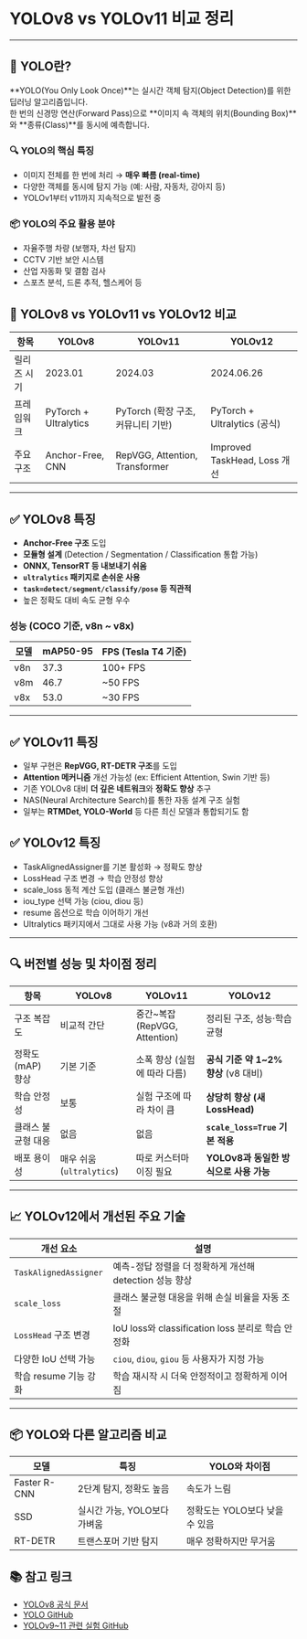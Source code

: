 # YOLOv8 vs YOLOv11 비교 정리
---

## 🧠 YOLO란?

**YOLO(You Only Look Once)**는 실시간 객체 탐지(Object Detection)를 위한 딥러닝 알고리즘입니다.  
한 번의 신경망 연산(Forward Pass)으로 **이미지 속 객체의 위치(Bounding Box)**와 **종류(Class)**를 동시에 예측합니다.

### 🔍 YOLO의 핵심 특징

- 이미지 전체를 한 번에 처리 → **매우 빠름 (real-time)**
- 다양한 객체를 동시에 탐지 가능 (예: 사람, 자동차, 강아지 등)
- YOLOv1부터 v11까지 지속적으로 발전 중

### 📦 YOLO의 주요 활용 분야

- 자율주행 차량 (보행자, 차선 탐지)
- CCTV 기반 보안 시스템
- 산업 자동화 및 결함 검사
- 스포츠 분석, 드론 추적, 헬스케어 등


## 🧠 YOLOv8 vs YOLOv11 vs YOLOv12 비교
| 항목     | YOLOv8                | YOLOv11                        | YOLOv12                    |
| ------ | --------------------- | ------------------------------ | -------------------------- |
| 릴리즈 시기 | 2023.01               | 2024.03                        | 2024.06.26                 |
| 프레임워크  | PyTorch + Ultralytics | PyTorch (확장 구조, 커뮤니티 기반)       | PyTorch + Ultralytics (공식) |
| 주요 구조  | Anchor-Free, CNN      | RepVGG, Attention, Transformer | Improved TaskHead, Loss 개선 |
---

## ✅ YOLOv8 특징

- **Anchor-Free 구조** 도입  
- **모듈형 설계** (Detection / Segmentation / Classification 통합 가능)  
- **ONNX, TensorRT 등 내보내기 쉬움**  
- **`ultralytics` 패키지로 손쉬운 사용**  
- **`task=detect/segment/classify/pose` 등 직관적**  
- 높은 정확도 대비 속도 균형 우수  

### 성능 (COCO 기준, v8n ~ v8x)

| 모델 | mAP50-95 | FPS (Tesla T4 기준) |
|------|----------|----------------------|
| v8n  | 37.3     | 100+ FPS             |
| v8m  | 46.7     | ~50 FPS              |
| v8x  | 53.0     | ~30 FPS              |

---
## ✅ YOLOv11 특징 
- 일부 구현은 **RepVGG, RT-DETR 구조**를 도입
- **Attention 메커니즘** 개선 가능성 (ex: Efficient Attention, Swin 기반 등)
- 기존 YOLOv8 대비 **더 깊은 네트워크**와 **정확도 향상** 추구
- NAS(Neural Architecture Search)를 통한 자동 설계 구조 실험
- 일부는 **RTMDet, YOLO-World** 등 다른 최신 모델과 통합되기도 함

## ✅ YOLOv12 특징
- TaskAlignedAssigner를 기본 활성화 → 정확도 향상
- LossHead 구조 변경 → 학습 안정성 향상
- scale_loss 동적 계산 도입 (클래스 불균형 개선)
- iou_type 선택 가능 (ciou, diou 등)
- resume 옵션으로 학습 이어하기 개선
- Ultralytics 패키지에서 그대로 사용 가능 (v8과 거의 호환)
---

## 🔍 버전별 성능 및 차이점 정리
| 항목          | YOLOv8                | YOLOv11                    | YOLOv12                      |
| ----------- | --------------------- | -------------------------- | ---------------------------- |
| 구조 복잡도      | 비교적 간단                | 중간\~복잡 (RepVGG, Attention) | 정리된 구조, 성능·학습 균형             |
| 정확도(mAP) 향상 | 기본 기준                 | 소폭 향상 (실험에 따라 다름)          | **공식 기준 약 1\~2% 향상** (v8 대비) |
| 학습 안정성      | 보통                    | 실험 구조에 따라 차이 큼             | **상당히 향상 (새 LossHead)**      |
| 클래스 불균형 대응  | 없음                    | 없음                         | **`scale_loss=True` 기본 적용**  |
| 배포 용이성      | 매우 쉬움 (`ultralytics`) | 따로 커스터마이징 필요               | **YOLOv8과 동일한 방식으로 사용 가능**   |


---

## 📈 YOLOv12에서 개선된 주요 기술
| 개선 요소                 | 설명                                       |
| --------------------- | ---------------------------------------- |
| `TaskAlignedAssigner` | 예측-정답 정렬을 더 정확하게 개선해 detection 성능 향상     |
| `scale_loss`          | 클래스 불균형 대응을 위해 손실 비율을 자동 조절              |
| `LossHead` 구조 변경      | IoU loss와 classification loss 분리로 학습 안정화 |
| 다양한 IoU 선택 가능         | `ciou`, `diou`, `giou` 등 사용자가 지정 가능      |
| 학습 resume 기능 강화       | 학습 재시작 시 더욱 안정적이고 정확하게 이어짐               |

---
## 📦 YOLO와 다른 알고리즘 비교 
| 모델           | 특징                 | YOLO와 차이점           |
| ------------ | ------------------ | ------------------- |
| Faster R-CNN | 2단계 탐지, 정확도 높음     | 속도가 느림              |
| SSD          | 실시간 가능, YOLO보다 가벼움 | 정확도는 YOLO보다 낮을 수 있음 |
| RT-DETR      | 트랜스포머 기반 탐지        | 매우 정확하지만 무거움        |


## 📚 참고 링크

- [YOLOv8 공식 문서](https://docs.ultralytics.com/)
- [YOLO GitHub](https://github.com/ultralytics/ultralytics)
- [YOLOv9~11 관련 실험 GitHub](https://github.com/WongKinYiu)
  




